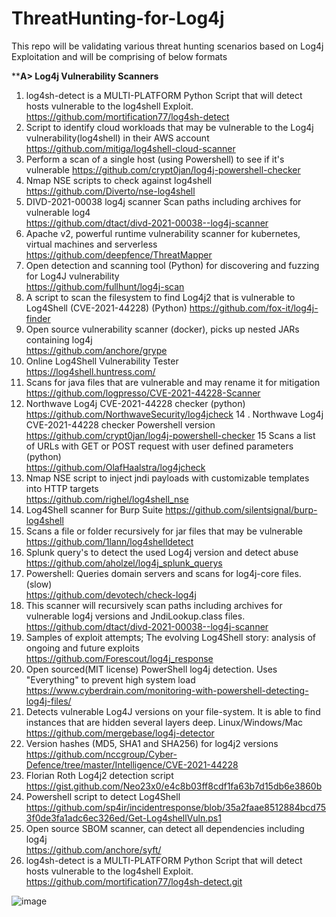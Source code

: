 # ThreatHunting-for-Log4j
This repo will be validating various threat hunting scenarios based on Log4j Exploitation and will be comprising of below formats

****A> **Log4j Vulnerability Scanners****

1. log4sh-detect is a MULTI-PLATFORM Python Script that will detect hosts vulnerable to the log4shell Exploit.	
	https://github.com/mortification77/log4sh-detect
2. Script to identify cloud workloads that may be vulnerable to the Log4j vulnerability(log4shell) in their AWS account	
	https://github.com/mitiga/log4shell-cloud-scanner
4. Perform a scan of a single host (using Powershell) to see if it's vulnerable	
	https://github.com/crypt0jan/log4j-powershell-checker
5. Nmap NSE scripts to check against log4shell	
	https://github.com/Diverto/nse-log4shell
6. DIVD-2021-00038 log4j scanner Scan paths including archives for vulnerable log4	
	https://github.com/dtact/divd-2021-00038--log4j-scanner
7. Apache v2, powerful runtime vulnerability scanner for kubernetes, virtual machines and serverless	
	https://github.com/deepfence/ThreatMapper
8. Open detection and scanning tool (Python) for discovering and fuzzing for Log4J vulnerability	
	https://github.com/fullhunt/log4j-scan
9. A script to scan the filesystem to find Log4j2 that is vulnerable to Log4Shell (CVE-2021-44228) (Python)	
	https://github.com/fox-it/log4j-finder
10. Open source vulnerability scanner (docker), picks up nested JARs containing log4j	
	https://github.com/anchore/grype
11. Online Log4Shell Vulnerability Tester	
	https://log4shell.huntress.com/
12. Scans for java files that are vulnerable and may rename it for mitigation	
	https://github.com/logpresso/CVE-2021-44228-Scanner
13. Northwave Log4j CVE-2021-44228 checker (python)	
	https://github.com/NorthwaveSecurity/log4jcheck
14 . Northwave Log4j CVE-2021-44228 checker Powershell version	
	https://github.com/crypt0jan/log4j-powershell-checker
15 Scans a list of URLs with GET or POST request with user defined parameters (python)	
	https://github.com/OlafHaalstra/log4jcheck
16. Nmap NSE script to inject jndi payloads with customizable templates into HTTP targets	
	https://github.com/righel/log4shell_nse
17. Log4Shell scanner for Burp Suite
	https://github.com/silentsignal/burp-log4shell
18. Scans a file or folder recursively for jar files that may be vulnerable
	https://github.com/1lann/log4shelldetect
19. Splunk query's to detect the used Log4j version and detect abuse	
	https://github.com/aholzel/log4j_splunk_querys
20. Powershell: Queries domain servers and scans for log4j-core files. (slow)	
	https://github.com/devotech/check-log4j
21. This scanner will recursively scan paths including archives for vulnerable log4j versions and JndiLookup.class files.	
	https://github.com/dtact/divd-2021-00038--log4j-scanner
22. Samples of exploit attempts; The evolving Log4Shell story: analysis of ongoing and future exploits	
	https://github.com/Forescout/log4j_response
23. Open sourced(MIT license) PowerShell log4j detection. Uses "Everything" to prevent high system load	
	https://www.cyberdrain.com/monitoring-with-powershell-detecting-log4j-files/
24. Detects vulnerable Log4J versions on your file-system. It is able to find instances that are hidden several layers deep. Linux/Windows/Mac	
	https://github.com/mergebase/log4j-detector
25. Version hashes (MD5, SHA1 and SHA256) for log4j2 versions	
	https://github.com/nccgroup/Cyber-Defence/tree/master/Intelligence/CVE-2021-44228
26. Florian Roth Log4j2 detection script	
	https://gist.github.com/Neo23x0/e4c8b03ff8cdf1fa63b7d15db6e3860b
27. Powershell script to detect Log4Shell	
	https://github.com/sp4ir/incidentresponse/blob/35a2faae8512884bcd753f0de3fa1adc6ec326ed/Get-Log4shellVuln.ps1
28. Open source SBOM scanner, can detect all dependencies including log4j	
	https://github.com/anchore/syft/
29. log4sh-detect is a MULTI-PLATFORM Python Script that will detect hosts vulnerable to the log4shell Exploit.	
	https://github.com/mortification77/log4sh-detect.git

		
![image](https://user-images.githubusercontent.com/74747843/149327803-b93533a7-ddcb-4e71-8f68-d7d4aa13cf55.png)


